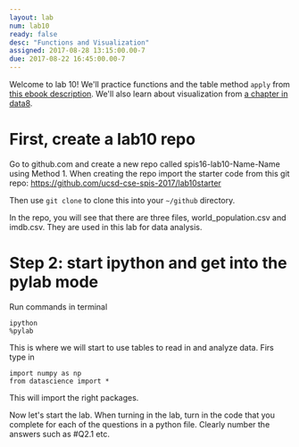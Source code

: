 ```yaml
---
layout: lab
num: lab10
ready: false
desc: "Functions and Visualization"
assigned: 2017-08-28 13:15:00.00-7
due: 2017-08-22 16:45:00.00-7
---
```



Welcome to lab 10! We'll practice functions and the table method `apply` from [this ebook description](https://www.inferentialthinking.com/chapters/07/1/applying-a-function-to-a-column.html).  We'll also learn about visualization from [a chapter in data8](https://www.inferentialthinking.com/chapters/06/visualization.html).

# First, create a lab10 repo

Go to github.com and create a new repo called spis16-lab10-Name-Name using Method 1. When creating the repo import the starter code from this git repo: https://github.com/ucsd-cse-spis-2017/lab10starter

Then use `git clone` to clone this into your `~/github` directory.

In the repo, you will see that there are three files, world_population.csv and imdb.csv. They are used in this lab for data analysis. 

# Step 2: start ipython and get into the pylab mode
Run commands in terminal

```
ipython
%pylab
```

This is where we will start to use tables to read in and analyze data. Firs type in
```
import numpy as np
from datascience import *
```
This will import the right packages.

Now let's start the lab. When turning in the lab, turn in the code that you complete for each of the questions in a python file. Clearly number the answers such as #Q2.1 etc.
